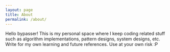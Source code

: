 ```yaml
---
layout: page
title: About
permalink: /about/
---
```


Hello bypasser! This is my personal space where I keep coding related stuff such as algorithm implementations, pattern designs, system designs, etc. Write for my own learning and future references. Use at your own risk :P